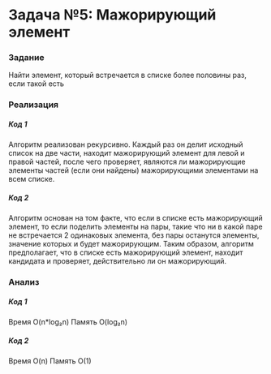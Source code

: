 # Задача №5: Мажорирующий элемент

### Задание 

Найти элемент, который встречается в списке более половины раз, если такой есть

### Реализация

##### Код 1

Алгоритм реализован рекурсивно. Каждый раз он делит исходный список на две части, находит мажорирующий элемент для левой и правой частей, после чего проверяет, являются ли мажорирующие элементы частей (если они найдены) мажорирующими элементами на всем списке.

##### Код 2

Алгоритм основан на том факте, что если в списке есть мажорирующий элемент, то если поделить элементы на пары, такие что ни в какой паре не встречается 2 одинаковых элемента, без пары останутся элементы, значение которых и будет мажорирующим.
Таким образом, алгоритм предполагает, что в списке есть мажорирующий элемент, находит кандидата и проверяет, действительно ли он мажорирующий.

### Анализ

##### Код 1

Время O(n*log₂n)
Память O(log₂n)

##### Код 2

Время O(n)
Память O(1)
